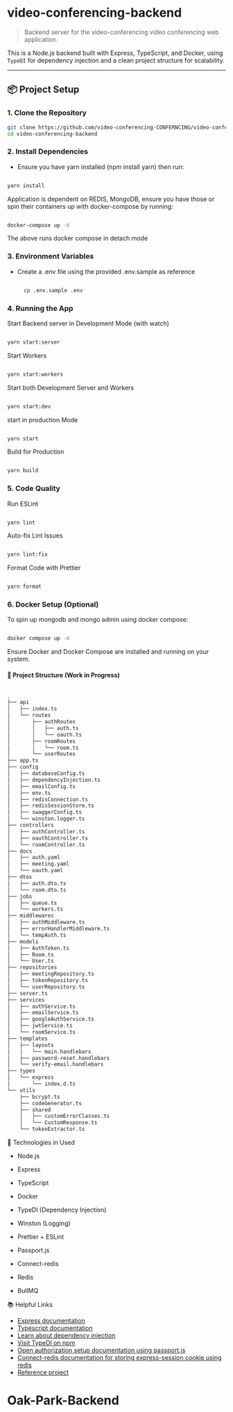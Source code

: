 # video-conferencing-backend

> Backend server for the video-conferencing video conferencing web application.

This is a Node.js backend built with Express, TypeScript, and Docker, using `TypeDI` for dependency injection and a clean project structure for scalability.

---

## 📦 Project Setup

### 1. Clone the Repository

```bash
git clone https://github.com/video-conferencing-CONFERNCING/video-conferencing-backend.git
cd video-conferencing-backend

```

### 2. Install Dependencies

- Ensure you have yarn installed (npm install yarn) then run:

```bash

yarn install

```

Application is dependent on REDIS, MongoDB, ensure you have those or spin their containers up with docker-compose by running:

```bash

docker-compose up -d

```
The above runs docker compose in detach mode
### 3. Environment Variables

- Create a .env file using the provided .env.sample as reference

    ```bash

      cp .env.sample .env

    ```

### 4. Running the App

Start Backend server in Development Mode (with watch)

```bash

yarn start:server

```

Start Workers

```bash

yarn start:workers

```

Start both Development Server and Workers

```bash

yarn start:dev

```

start in production Mode

```bash

yarn start

```

Build for Production

```bash

yarn build

```

### 5. Code Quality

Run ESLint

```bash

yarn lint

```

Auto-fix Lint Issues

```bash

yarn lint:fix

```

Format Code with Prettier

```bash

yarn format

```

### 6. Docker Setup (Optional)

To spin up mongodb and mongo admin using docker compose:

```bash

docker compose up -d

```

Ensure Docker and Docker Compose are installed and running on your system.

#### 📁 Project Structure (Work in Progress)

```bash

.
├── api
│   ├── index.ts
│   └── routes
│       ├── authRoutes
│       │   ├── auth.ts
│       │   └── oauth.ts
│       ├── roomRoutes
│       │   └── room.ts
│       └── userRoutes
├── app.ts
├── config
│   ├── databaseConfig.ts
│   ├── dependencyInjection.ts
│   ├── emailConfig.ts
│   ├── env.ts
│   ├── redisConnection.ts
│   ├── redisSessionStore.ts
│   ├── swaggerConfig.ts
│   └── winston.logger.ts
├── controllers
│   ├── authController.ts
│   ├── oauthController.ts
│   └── roomController.ts
├── docs
│   ├── auth.yaml
│   ├── meeting.yaml
│   └── oauth.yaml
├── dtos
│   ├── auth.dto.ts
│   └── room.dto.ts
├── jobs
│   ├── queue.ts
│   └── workers.ts
├── middlewares
│   ├── authMiddleware.ts
│   ├── errorHandlerMiddleware.ts
│   └── tempAuth.ts
├── models
│   ├── AuthToken.ts
│   ├── Room.ts
│   └── User.ts
├── repositories
│   ├── meetingRepository.ts
│   ├── tokenRepository.ts
│   └── userRepository.ts
├── server.ts
├── services
│   ├── authService.ts
│   ├── emailService.ts
│   ├── googleAuthService.ts
│   ├── jwtService.ts
│   └── roomService.ts
├── templates
│   ├── layouts
│   │   └── main.handlebars
│   ├── password-reset.handlebars
│   └── verify-email.handlebars
├── types
│   └── express
│       └── index.d.ts
└── utils
    ├── bcrypt.ts
    ├── codeGenerator.ts
    ├── shared
    │   ├── customErrorClasses.ts
    │   └── CustomResponse.ts
    └── tokenExtractor.ts

```

🧰 Technologies in Used

- Node.js

- Express

- TypeScript

- Docker

- TypeDI (Dependency Injection)

- Winston (Logging)

- Prettier + ESLint

- Passport.js

- Connect-redis

- Redis

- BullMQ

📚 Helpful Links

- [Express documentation](https://expressjs.com/)
- [Typescript documentation](https://www.typescriptlang.org/docs/)
- [Learn about dependency injection](https://en.wikipedia.org/wiki/Dependency_injection)
- [Visit TypeDI on npm](https://www.npmjs.com/package/typedi)
- [Open authorization setup documentation using passport.js](https://www.passportjs.org/packages/passport-google-oauth20/)
- [Connect-redis documentation for storing express-session cookie using redis](https://www.npmjs.com/package/connect-redis)
- [Reference project](https://github.com/santiq/bulletproof-nodejs)
# Oak-Park-Backend
